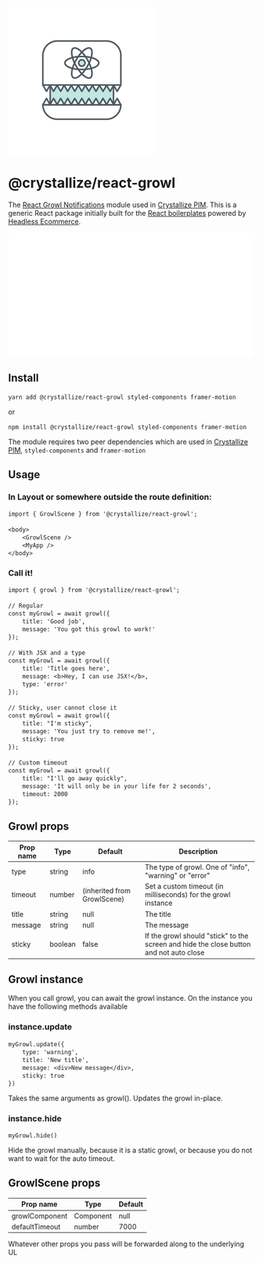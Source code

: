 ![alt text](https://raw.githubusercontent.com/CrystallizeAPI/react-growl/HEAD/media/logo.png 'Abstract robot with teeths')

# @crystallize/react-growl

The [React Growl Notifications](https://crystallize.com/developers/react-components/react-growl-notifications) module used in [Crystallize PIM](https://pim.crystallize.com). This is a generic React package initially built for the [React boilerplates](https://crystallize.com/developers) powered by [Headless Ecommerce](https://crystallize.com/product).

![alt text](https://raw.githubusercontent.com/CrystallizeAPI/react-growl/HEAD/media/react-growl.gif 'Growl notifications preview')

## Install

```
yarn add @crystallize/react-growl styled-components framer-motion
```

or

```
npm install @crystallize/react-growl styled-components framer-motion
```

The module requires two peer dependencies which are used in [Crystallize PIM](https://pim.crystallize.com), `styled-components` and `framer-motion`

## Usage

### In Layout or somewhere outside the route definition:

```
import { GrowlScene } from '@crystallize/react-growl';

<body>
    <GrowlScene />
    <MyApp />
</body>
```

### Call it!

```
import { growl } from '@crystallize/react-growl';

// Regular
const myGrowl = await growl({
    title: 'Good job',
    message: 'You got this growl to work!'
});

// With JSX and a type
const myGrowl = await growl({
    title: 'Title goes here',
    message: <b>Hey, I can use JSX!</b>,
    type: 'error'
});

// Sticky, user cannot close it
const myGrowl = await growl({
    title: "I'm sticky",
    message: 'You just try to remove me!',
    sticky: true
});

// Custom timeout
const myGrowl = await growl({
    title: "I'll go away quickly",
    message: 'It will only be in your life for 2 seconds',
    timeout: 2000
});
```

## Growl props

| Prop name | Type    | Default                     | Description                                                                            |
| --------- | ------- | --------------------------- | -------------------------------------------------------------------------------------- |
| type      | string  | info                        | The type of growl. One of "info", "warning" or "error"                                 |
| timeout   | number  | (inherited from GrowlScene) | Set a custom timeout (in milliseconds) for the growl instance                          |
| title     | string  | null                        | The title                                                                              |
| message   | string  | null                        | The message                                                                            |
| sticky    | boolean | false                       | If the growl should "stick" to the screen and hide the close button and not auto close |

## Growl instance

When you call growl, you can await the growl instance. On the instance you have the following methods available

### instance.update

```
myGrowl.update({
    type: 'warning',
    title: 'New title',
    message: <div>New message</div>,
    sticky: true
})
```

Takes the same arguments as growl(). Updates the growl in-place.

### instance.hide

```
myGrowl.hide()
```

Hide the growl manually, because it is a static growl, or because you do not want to wait for the auto timeout.

## GrowlScene props

| Prop name      | Type      | Default |
| -------------- | --------- | ------- |
| growlComponent | Component | null    |
| defaultTimeout | number    | 7000    |

Whatever other props you pass will be forwarded along to the underlying UL
